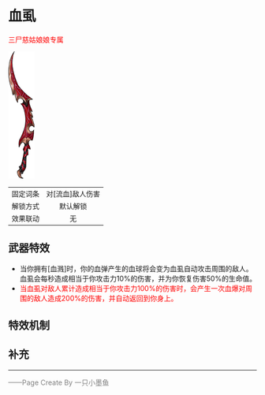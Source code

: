 # 血虱

<font color=red>三尸慈姑娘娘专属</font> 

![血虱](../Img/Texture2D_Sword/血虱.png)

|||
|:----:|:----:|
|固定词条|对[流血]敌人伤害|
|解锁方式|默认解锁|
|效果联动|无|


## 武器特效
- 当你拥有[血溅]时，你的血弹产生的血球将会变为血虱自动攻击周围的敌人。血虱会每秒造成相当于你攻击力10%的伤害，并为你恢复伤害50%的生命值。
- <font color=red>当血虱对敌人累计造成相当于你攻击力100%的伤害时，会产生一次血爆对周围的敌人造成200%的伤害，并自动返回到你身上。</font>

## 特效机制

## 补充

---

<font color=grey>——Page Create By 一只小墨鱼</font>
